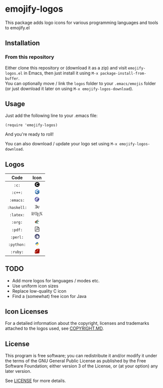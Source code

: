 # emojify-logos
This package adds logo icons for various programming languages and tools to emojify.el

## Installation
### From this repository
Either clone this repository or (download it as a zip) and visit ``emojify-logos.el`` in Emacs, then just install it using ``M-x package-install-from-buffer``.  
You can optionally move / link the ``logos`` folder to your ``.emacs/emojis`` folder (or just download it later on using ``M-x emojify-logos-download``).

## Usage
Just add the following line to your .emacs file:
```elisp
(require 'emojify-logos)
```
And you're ready to roll!

You can also download / update your logo set using ``M-x emojify-logos-download``.

## Logos

| Code        | Icon                                          |
|:-----------:|:---------------------------------------------:|
|``:c:``      |<img src="logos/c.png" height="16"></img>      |
|``:c++:``    |<img src="logos/c++.png" height="16"></img>    |
|``:emacs:``  |<img src="logos/emacs.png" height="16"></img>  |
|``:haskell:``|<img src="logos/haskell.png" height="16"></img>|
|``:latex:``  |<img src="logos/latex.png" height="16"></img>  |
|``:org:``    |<img src="logos/org.png" height="16"></img>    |
|``:pdf:``    |<img src="logos/pdf.png" height="16"></img>    |
|``:perl:``   |<img src="logos/perl.png" height="16"></img>   |
|``:python:`` |<img src="logos/python.png" height="16"></img> |
|``:ruby:``   |<img src="logos/ruby.png" height="16"></img>   |

## TODO
* Add more logos for languages / modes etc.
* Use uniform icon sizes
* Replace low-quality C icon
* Find a (somewhat) free icon for Java

## Icon Licenses
For a detailed information about the copyright, licenses and trademarks attached to the logos used, see [COPYRIGHT.MD](logos/COPYRIGHT.MD).

## License
This program is free software; you can redistribute it and/or
modify it under the terms of the GNU General Public License
as published by the Free Software Foundation; either version 3
of the License, or (at your option) any later version.

See [LICENSE](LICENSE) for more details.
